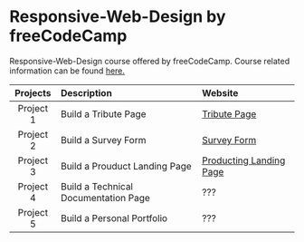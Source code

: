 # Responsive-Web-Design by freeCodeCamp
Responsive-Web-Design course offered by freeCodeCamp. Course related information can be found [here.](https://www.freecodecamp.org/learn/responsive-web-design/)

| Projects  |  Description                          | Website |
| :---:     | :---                                  | :---
| Project 1 | Build a Tribute Page                  | [Tribute Page](https://codepen.io/baldder/pen/oNZYLEj)
| Project 2 | Build a Survey Form                   | [Survey Form](https://codepen.io/baldder/pen/mdWOgxx)
| Project 3 | Build a Prouduct Landing Page         | [Producting Landing Page](https://codepen.io/baldder/pen/wvJgjbR)
| Project 4 | Build a Technical Documentation Page  | ???
| Project 5 | Build a Personal Portfolio            | ???
